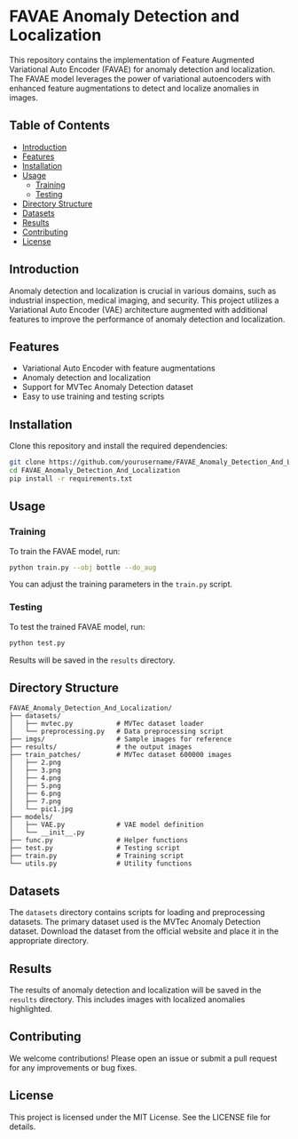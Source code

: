 # FAVAE Anomaly Detection and Localization

This repository contains the implementation of Feature Augmented Variational Auto Encoder (FAVAE) for anomaly detection and localization. The FAVAE model leverages the power of variational autoencoders with enhanced feature augmentations to detect and localize anomalies in images.

## Table of Contents
- [Introduction](#introduction)
- [Features](#features)
- [Installation](#installation)
- [Usage](#usage)
  - [Training](#training)
  - [Testing](#testing)
- [Directory Structure](#directory-structure)
- [Datasets](#datasets)
- [Results](#results)
- [Contributing](#contributing)
- [License](#license)

## Introduction

Anomaly detection and localization is crucial in various domains, such as industrial inspection, medical imaging, and security. This project utilizes a Variational Auto Encoder (VAE) architecture augmented with additional features to improve the performance of anomaly detection and localization.

## Features

- Variational Auto Encoder with feature augmentations
- Anomaly detection and localization
- Support for MVTec Anomaly Detection dataset
- Easy to use training and testing scripts

## Installation

Clone this repository and install the required dependencies:

```bash
git clone https://github.com/yourusername/FAVAE_Anomaly_Detection_And_Localization.git
cd FAVAE_Anomaly_Detection_And_Localization
pip install -r requirements.txt
```

## Usage

### Training

To train the FAVAE model, run:

```bash
python train.py --obj bottle --do_aug
```

You can adjust the training parameters in the `train.py` script.

### Testing

To test the trained FAVAE model, run:

```bash
python test.py
```

Results will be saved in the `results` directory.

## Directory Structure

```
FAVAE_Anomaly_Detection_And_Localization/
├── datasets/
│   ├── mvtec.py           # MVTec dataset loader
│   └── preprocessing.py   # Data preprocessing script
├── imgs/                  # Sample images for reference
├── results/               # the output images 
├── train_patches/         # MVTec dataset 600000 images 
│   ├── 2.png
│   ├── 3.png
│   ├── 4.png
│   ├── 5.png
│   ├── 6.png
│   ├── 7.png
│   └── pic1.jpg
├── models/
│   ├── VAE.py             # VAE model definition
│   └── __init__.py
├── func.py                # Helper functions
├── test.py                # Testing script
├── train.py               # Training script
└── utils.py               # Utility functions
```

## Datasets

The `datasets` directory contains scripts for loading and preprocessing datasets. The primary dataset used is the MVTec Anomaly Detection dataset. Download the dataset from the official website and place it in the appropriate directory.

## Results

The results of anomaly detection and localization will be saved in the `results` directory. This includes images with localized anomalies highlighted.

## Contributing

We welcome contributions! Please open an issue or submit a pull request for any improvements or bug fixes.

## License

This project is licensed under the MIT License. See the LICENSE file for details.
